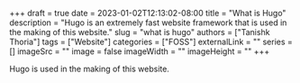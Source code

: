 +++ 
draft = true
date = 2023-01-02T12:13:02-08:00
title = "What is Hugo"
description = "Hugo is an extremely fast website framework that is used in the making of this website."
slug = "what is hugo"
authors = ["Tanishk Thoria"]
tags = ["Website"]
categories = ["FOSS"]
externalLink = ""
series = []
imageSrc = ""
image = false
imageWidth = ""
imageHeight = ""
+++


Hugo is used in the making of this website.
